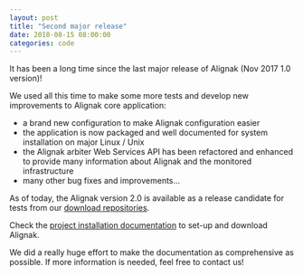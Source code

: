 ```yaml
---
layout: post
title: "Second major release"
date: 2018-08-15 08:00:00
categories: code
---
```


It has been a long time since the last major release of Alignak (Nov 2017 1.0 version)!

We used all this time to make some more tests and develop new improvements to Alignak core application: 
- a brand new configuration to make Alignak configuration easier
- the application is now packaged and well documented for system installation on major Linux / Unix
- the Alignak arbiter Web Services API has been refactored and enhanced to provide many information about Alignak and the monitored infrastructure
- many other bug fixes and improvements...

As of today, the Alignak version 2.0 is available as a release candidate for tests from our [download repositories](https://bintray.com/alignak/).

Check the [project installation documentation](http://docs.alignak.net/en/develop-environment/02_installation/index.html) to set-up and download Alignak.

We did a really huge effort to make the documentation as comprehensive as possible. If more information is needed, feel free to contact us!
